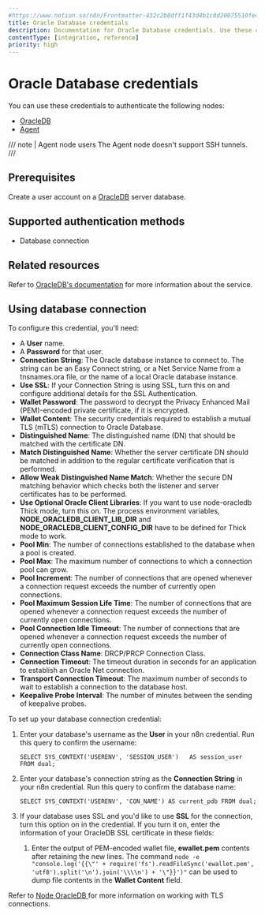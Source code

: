 ```yaml
---
#https://www.notion.so/n8n/Frontmatter-432c2b8dff1f43d4b1c8d20075510fe4
title: Oracle Database credentials
description: Documentation for Oracle Database credentials. Use these credentials to authenticate Oracle Database in n8n, a workflow automation platform.
contentType: [integration, reference]
priority: high
---
```


# Oracle Database credentials

You can use these credentials to authenticate the following nodes:

- [OracleDB](/integrations/builtin/app-nodes/n8n-nodes-base.oracledb/index.md)
- [Agent](/integrations/builtin/cluster-nodes/root-nodes/n8n-nodes-langchain.agent/index.md)

/// note | Agent node users
The Agent node doesn't support SSH tunnels.
///

## Prerequisites

Create a user account on a [OracleDB](https://docs.oracle.com/en/database/oracle/oracle-database/23/sqlrf/CREATE-USER.html) server database.

## Supported authentication methods

- Database connection

## Related resources

Refer to [OracleDB's documentation](https://docs.oracle.com/en/database/oracle/oracle-database) for more information about the service.

## Using database connection

To configure this credential, you'll need:

- A **User** name.
- A **Password** for that user.
- **Connection String**: The Oracle database instance to connect to. The string can be an Easy Connect string, or a Net Service Name from a tnsnames.ora file, or the name of a local Oracle database instance.
- **Use SSL**: If your Connection String is using SSL, turn this on and configure additional details for the SSL Authentication.
- **Wallet Password**: The password to decrypt the Privacy Enhanced Mail (PEM)-encoded private certificate, if it is encrypted.
- **Wallet Content**: The security credentials required to establish a mutual TLS (mTLS) connection to Oracle Database.
- **Distinguished Name**: The distinguished name (DN) that should be matched with the certificate DN.
- **Match Distinguished Name**: Whether the server certificate DN should be matched in addition to the regular certificate verification that is performed.
- **Allow Weak Distinguished Name Match**: Whether the secure DN matching behavior which checks both the listener and server certificates has to be performed.
- **Use Optional Oracle Client Libraries**: If you want to use node-oracledb Thick mode, turn this on. The process environment variables, **NODE_ORACLEDB_CLIENT_LIB_DIR** and **NODE_ORACLEDB_CLIENT_CONFIG_DIR** have to be defined for Thick mode to work.
- **Pool Min**: The number of connections established to the database when a pool is created.
- **Pool Max**: The maximum number of connections to which a connection pool can grow.
- **Pool Increment**: The number of connections that are opened whenever a connection request exceeds the number of currently open connections.
- **Pool Maximum Session Life Time**: The number of connections that are opened whenever a connection request exceeds the number of currently open connections.
- **Pool Connection Idle Timeout**: The number of connections that are opened whenever a connection request exceeds the number of currently open connections.
- **Connection Class Name**: DRCP/PRCP Connection Class.
- **Connection Timeout**: The timeout duration in seconds for an application to establish an Oracle Net connection.
- **Transport Connection Timeout**: The maximum number of seconds to wait to establish a connection to the database host.
- **Keepalive Probe Interval**: The number of minutes between the sending of keepalive probes.


To set up your database connection credential:

1. Enter your database's username as the **User** in your n8n credential. Run this query to confirm the username:

    ```
    SELECT SYS_CONTEXT('USERENV', 'SESSION_USER')   AS session_user FROM dual;
    ```

2. Enter your database's connection string as the **Connection String** in your n8n credential. Run this query to confirm the database name:

    ```
    SELECT SYS_CONTEXT('USERENV', 'CON_NAME') AS current_pdb FROM dual;
    ```

3. If your database uses SSL and you'd like to use **SSL** for the connection, turn this option on in the credential. If you turn it on, enter the information of your OracleDB SSL certificate in these fields:
    1. Enter the output of PEM-encoded wallet file, **ewallet.pem** contents after retaining the new lines. The command `node -e "console.log('{{\"' + require('fs').readFileSync('ewallet.pem', 'utf8').split('\n').join('\\\\n') + '\"}}')"` can be used to dump file contents in the **Wallet Content** field.

Refer to [Node OracleDB ](https://node-oracledb.readthedocs.io/en/latest/user_guide/connection_handling.html#mutual-tls-connections-to-oracle-cloud-autonomous-database) for more information on working with TLS connections.
